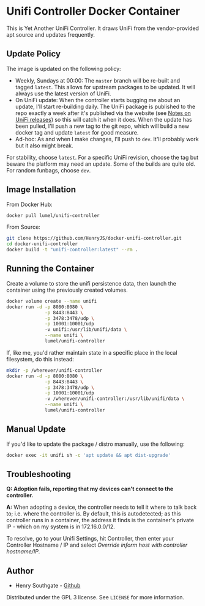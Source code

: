 # Unifi Controller Docker Container

This is Yet Another UniFi Controller.  It draws UniFi from the vendor-provided apt source and updates frequently.


## Update Policy

The image is updated on the following policy:

* Weekly, Sundays at 00:00: The `master` branch will be re-built and tagged `latest`.  This allows for upstream packages to be updated.  It will always use the latest version of UniFi.
* On UniFi update: When the controller starts bugging me about an update, I'll start re-building daily. The UniFi package is published to the repo exactly a week after it's published via the website (see [Notes on UniFi releases](https://community.ui.com/questions/Notes-on-UniFi-releases-Stable-Candidate-Stable-repos-download-site-etc-/5e49c960-58e4-4464-bf4d-49e3f6465399)) so this will catch it when it does.  When the update has been pulled, I'll push a new tag to the git repo, which will build a new docker tag and update `latest` for good measure.
* Ad-hoc: As and when I make changes, I'll push to `dev`.  It'll probably work but it also might break.

For stability, choose `latest`.  For a specific UniFi revision, choose the tag but beware the platform may need an update.  Some of the builds are quite old.  For random funbags, choose `dev`.


## Image Installation

From Docker Hub:

```sh
docker pull lumel/unifi-controller
```
From Source:

```sh
git clone https://github.com/HenryJS/docker-unifi-controller.git
cd docker-unifi-controller
docker build -t "unifi-controller:latest" --rm .
```


## Running the Container

Create a volume to store the unifi persistence data, then launch the 
container using the previously created volumes.

```sh
docker volume create --name unifi
docker run -d -p 8080:8080 \
              -p 8443:8443 \
			  -p 3478:3478/udp \
			  -p 10001:10001/udp
			  -v unifi:/usr/lib/unifi/data \
			  --name unifi \
			  lumel/unifi-controller
```

If, like me, you'd rather maintain state in a specific place in the local 
filesystem, do this instead:

```sh
mkdir -p /wherever/unifi-controller
docker run -d -p 8080:8080 \
              -p 8443:8443 \
			  -p 3478:3478/udp \
			  -p 10001:10001/udp
			  -v /wherever/unifi-controller:/usr/lib/unifi/data \
			  --name unifi \
			  lumel/unifi-controller
```


## Manual Update

If you'd like to update the package / distro manually, use the following:

```sh
docker exec -it unifi sh -c 'apt update && apt dist-upgrade'
```

## Troubleshooting

**Q: Adoption fails, reporting that my devices can't connect to the controller.**

**A:** When adopting a device, the controller needs to tell it where to talk 
back to; i.e. where the controller is.  By default, this is autodetected; as 
this controller runs in a container, the address it finds is the container's 
private IP - which on my system is in 172.16.0.0/12.   

To resolve, go to your Unifi Settings, hit Controller, then enter your 
Controller Hostname / IP and select *Override inform host with controller 
hostname/IP*.


## Author
- Henry Southgate - [Github](https://github.com/HenryJS/)

Distributed under the GPL 3 license. See ``LICENSE`` for more information.
